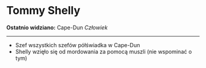<p><img></img></p>

# Tommy Shelly
**Ostatnio widziano:** <a data-path="Lokacje/Cape-Dun.md">Cape-Dun</a>
*Człowiek*

---

- Szef wszystkich szefów półświadka w Cape-Dun  
- Shelly wzięło się od mordowania za pomocą muszli (nie wspominać o tym)